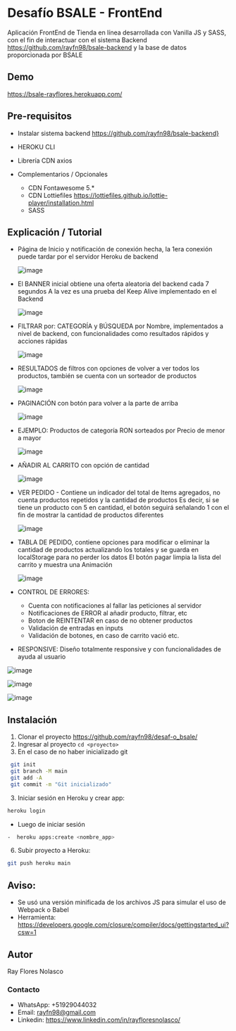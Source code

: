 # Desafío BSALE - FrontEnd
Aplicación FrontEnd de Tienda en línea desarrollada con Vanilla JS y SASS, con el fin de interactuar con el sistema Backend https://github.com/rayfn98/bsale-backend
y la base de datos proporcionada por BSALE

## Demo
https://bsale-rayflores.herokuapp.com/

## Pre-requisitos
- Instalar sistema backend https://github.com/rayfn98/bsale-backend}
- HEROKU CLI
- Librería CDN axios

- Complementarios / Opcionales
  - CDN Fontawesome 5.*
  - CDN Lottiefiles https://lottiefiles.github.io/lottie-player/installation.html
  - SASS


## Explicación / Tutorial
- Página de Inicio y notificación de conexión hecha, la 1era conexión puede tardar por el servidor Heroku de backend
  
  ![image](https://user-images.githubusercontent.com/47233742/173272479-3e943b50-d80b-48d0-886c-741fcfe705db.png)
  
- El BANNER inicial obtiene una oferta aleatoria del backend cada 7 segundos
  A la vez es una prueba del Keep Alive implementado en el Backend
  
  ![image](https://user-images.githubusercontent.com/47233742/173273311-61dc1554-df4d-4228-a905-cfddd672af84.png)
  
- FILTRAR por: CATEGORÍA y BÚSQUEDA por Nombre, implementados a nivel de backend, con funcionalidades como resultados rápidos y acciones rápidas
  
  ![image](https://user-images.githubusercontent.com/47233742/173273623-737eaaea-563c-4399-9957-4e7f11b6bce1.png)
  
- RESULTADOS de filtros con opciones de volver a ver todos los productos, también se cuenta con un sorteador de productos
  
  ![image](https://user-images.githubusercontent.com/47233742/173273703-afeaebf5-c503-4ffd-a54f-6312d1985580.png)
  
- PAGINACIÓN con botón para volver a la parte de arriba
  
  ![image](https://user-images.githubusercontent.com/47233742/173274562-92dd426a-9dd1-43a8-82b7-d0d9623d7426.png)
  
- EJEMPLO: Productos de categoría RON sorteados por Precio de menor a mayor
  
  ![image](https://user-images.githubusercontent.com/47233742/173273812-c4333eba-9b58-4ee9-a1cc-5e8f1cb04e56.png)
  
- AÑADIR AL CARRITO con opción de cantidad
  
  ![image](https://user-images.githubusercontent.com/47233742/173273879-032dcc2b-9a3b-49bb-9eff-928b67b68211.png)
  
- VER PEDIDO - Contiene un indicador del total de Items agregados, no cuenta productos repetidos y la cantidad de productos
  Es decir, si se tiene un producto con 5 en cantidad, el botón seguirá señalando 1 con el fin de mostrar la cantidad de productos diferentes
  
  ![image](https://user-images.githubusercontent.com/47233742/173273972-501a8ed0-03c4-45ea-8771-05bb16d27e6b.png)
  
- TABLA DE PEDIDO, contiene opciones para modificar o eliminar la cantidad de productos actualizando los totales y se guarda en localStorage para no perder los datos
  El botón pagar limpia la lista del carrito y muestra una Animación
  
  ![image](https://user-images.githubusercontent.com/47233742/173274364-ff199f1a-c748-49fc-af09-249deeaaab27.png)
  
- CONTROL DE ERRORES:
  - Cuenta con notificaciones al fallar las peticiones al servidor
  - Notificaciones de ERROR al añadir producto, filtrar, etc
  - Boton de REINTENTAR en caso de no obtener productos  
  - Validación de entradas en inputs
  - Validación de botones, en caso de carrito vació etc.
 
- RESPONSIVE: Diseño totalmente responsive y con funcionalidades de ayuda al usuario
  
![image](https://user-images.githubusercontent.com/47233742/173274760-8859314e-b24d-435d-bb7f-087dafcc5ec1.png)

![image](https://user-images.githubusercontent.com/47233742/173274927-5f6d0f82-8f8a-46b7-b18b-b5fd8470b779.png)

![image](https://user-images.githubusercontent.com/47233742/173274953-f3bf5486-c192-44d4-81ce-cc80c8d0d8a5.png)



 
## Instalación
1. Clonar el proyecto https://github.com/rayfn98/desaf-o_bsale/
2. Ingresar al proyecto ``` cd <proyecto> ```
3. En el caso de no haber inicializado git
```bash
 git init
 git branch -M main
 git add -A
 git commit -m "Git inicializado"
```
3. Iniciar sesión en Heroku y crear app:
```bash
heroku login
```
- Luego de iniciar sesión 
```bash
-  heroku apps:create <nombre_app>
```
6. Subir proyecto a Heroku: 
```bash 
git push heroku main
```
## Aviso:
* Se usó una versión minificada de los archivos JS para simular el uso de Webpack o Babel
* Herramienta: https://developers.google.com/closure/compiler/docs/gettingstarted_ui?csw=1

## Autor
Ray Flores Nolasco
### Contacto
- WhatsApp: +51929044032
- Email: rayfn98@gmail.com
- Linkedin: https://www.linkedin.com/in/rayfloresnolasco/
